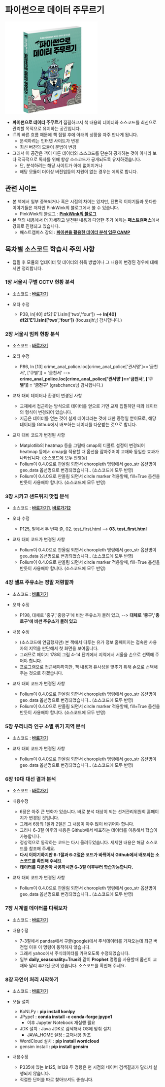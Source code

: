# 파이썬으로 데이터 주무르기

<img src="./img/title.jpg" width="300" height="300"></img>

* **파이썬으로 데이터 주무르기** 집필하고서 책 내용의 데이터와 소스코드를 최신으로 관리할 목적으로 유지하는 공간입니다.
* IT의 빠른 흐름 때문에 책 집필 후에 아래의 상황을 자주 만나게 됩니다.
	* 분석하려는 인터넷 사이트가 변경
	* 최신 버젼의 모듈이 문법이 변경
* 그래서 이 공간은 책이 다룬 데이터와 소스코드를 단순히 공개하는 것이 아니라 보다 적극적으로 독자를 위해 항상 소스코드가 공개되도록 유지하겠습니다.
	* 단, 분석하려는 해당 사이트가 아예 없어지거나
	* 해당 모듈이 더이상 버전업등의 지원이 없는 경우는 예외로 합니다.

## 관련 사이트
* 본 책에서 일부 중복되거나 혹은 시점의 차이는 있지만, 단편적 이야기들과 못다한 이야기들은 저자인 PinkWink의 블로그에서 볼 수 있습니다.
	* PinkWink의 블로그 : **[PinkWink의 블로그](http://pinkwink.kr/)**
* 본 책의 내용에서 더 자세하고 발전된 내용과 다양한 추가 예제는 **패스트캠퍼스**에서 강의로 진행되고 있습니다.
	* 패스트캠퍼스 강의 : **[파이썬을 활용한 데이터 분석 입문 CAMP](http://www.fastcampus.co.kr/data_camp_pda/)**

## 목차별 소스코드 학습시 주의 사항
* 집필 후 모듈의 업데이터 및 데이터의 취득 방법이나 그 내용이 변경된 경우에 대해서만 정리합니다.

### 1장 서울시 구별 CCTV 현황 분석
* 소스코드 : **[바로가기](https://github.com/PinkWink/DataScience/blob/master/source_code/01.%20Basic%20of%20Python%2C%20Pandas%20and%20Matplotlib%20%20via%20analysis%20of%20CCTV%20in%20Seoul.ipynb)**


* 오타 수정
	* P38, In[40] df2['E'].isIn(['two','four']) --> **In[40] df2['E'].isin(['two','four'])** (focussjh님 감사합니다.)

### 2장 서울시 범죄 현황 분석
* 소스코드 : **[바로가기](https://github.com/PinkWink/DataScience/blob/master/source_code/02.%20Analysis%20for%20crime%20in%20Seoul.ipynb)**

* 오타 수정
	* P86, In [13] crime_anal_police.loc[crime_anal_police['관서명']=='금천서', ['구별']] = '금천서' --> **crime_anal_police.loc[crime_anal_police['관서명']=='금천서', ['구별']] = '금천구'** (grabchance님 감사합니다.)

* 교재 대비 데이터나 환경이 변경된 사항
	* 교재에서 접근하는 방식으로 데이터를 얻으로 가면 교재 집필하던 때와 데이터의 형식이 변경되어 있습니다.
	* 지금은 데이터를 얻는 것이 실제 데이터라는 것에 대한 증명일 뿐이므로, 해당 데이터를 Github에서 배포하는 데이터를 다운받는 것으로 합니다.

	
* 교재 대비 코드가 변경된 사항
	* Matplotlib의 heatmap 등을 그릴때 cmap의 디폴트 설정이 변경되어 heatmap 등에서 cmap을 적용할 때 옵션을 잡아주어야 교재와 동일한 효과가 나타납니다. (소스코드에 모두 반영됨)
	* Folium이 0.4.0으로 판올림 되면서 choropleth 명령에서 geo_str 옵션명이 geo_data 옵션명으로 변경되었습니다.. (소스코드에 모두 반영)
	* Folium이 0.4.0으로 판올림 되면서 circle marker 적용할때, fill=True 옵션을 반듯이 사용해야 합니다. (소스코드에 모두 반영)

### 3장 시카고 샌드위치 맛집 분석
* 소스코드 : **[바로가기1](https://github.com/PinkWink/DataScience/blob/master/source_code/03-1.%20Web%20Parsing%20example.ipynb)**, **[바로가기2](https://github.com/PinkWink/DataScience/blob/master/source_code/03-2.%20Naver%20Movie%20Rank.ipynb)**


* 오타 수정
	* P125, 밑에서 두 번째 줄, 02. test_first.html --> **03. test_first.html**

	
* 교재 대비 코드가 변경된 사항
	* Folium이 0.4.0으로 판올림 되면서 choropleth 명령에서 geo_str 옵션명이 geo_data 옵션명으로 변경되었습니다.. (소스코드에 모두 반영)
	* Folium이 0.4.0으로 판올림 되면서 circle marker 적용할때, fill=True 옵션을 반듯이 사용해야 합니다. (소스코드에 모두 반영)

### 4장 셀프 주유소는 정말 저렴할까
* 소스코드 : **[바로가기](https://github.com/PinkWink/DataScience/blob/master/source_code/04.%20Self%20Oil%20Station%20price.ipynb)**


* 오타 수정
	* P198, 대체로 '중구','중랑구'에 비싼 주유소가 몰려 있고, --> **대체로 '중구','종로구'에 비싼 주유소가 몰려 있고**

	
* 내용 수정
	* (소스코드에 언급했지만) 본 책에서 다루는 유가 정보 홈페이지는 접속한 사용자의 지역을 판단해서 첫 화면을 보여줍니다.
	* 그러므로 페이지 178의 그림 4-14 단계에서 지역에서 서울을 손으로 선택해 주어야 합니다.
	* 프로그램으로 접근해야하지만, 책 내용과 유사성을 맞추기 위해 손으로 선택해 주는 것으로 하겠습니다.

	
* 교재 대비 코드가 변경된 사항
	* Folium이 0.4.0으로 판올림 되면서 choropleth 명령에서 geo_str 옵션명이 geo_data 옵션명으로 변경되었습니다.. (소스코드에 모두 반영)
	* Folium이 0.4.0으로 판올림 되면서 circle marker 적용할때, fill=True 옵션을 반듯이 사용해야 합니다. (소스코드에 모두 반영)

### 5장 우리나라 인구 소멸 위기 지역 분석
* 소스코드 : **[바로가기](https://github.com/PinkWink/DataScience/blob/master/source_code/05.%20population%20using%20Korea%20Map.ipynb)**


* 교재 대비 코드가 변경된 사항
	* Folium이 0.4.0으로 판올림 되면서 choropleth 명령에서 geo_str 옵션명이 geo_data 옵션명으로 변경되었습니다.. (소스코드에 모두 반영)

### 6장 19대 대선 결과 분석
* 소스코드 : **[바로가기](https://github.com/PinkWink/DataScience/blob/master/source_code/06.%20Election%20Result.ipynb)**


* 내용수정
	* 6장은 아주 큰 변화가 있습니다. 바로 분석 대상이 되는 선거관리위원회 홈페이지가 변경된 것입니다.
	* 그래서 6장의 1절과 2절은 그 내용이 아주 많이 바뀌어야 합니다.
	* 그러나 6-3절 이후의 내용은 Github에서 배포하는 데이터를 이용해서 학습이 가능합니다.
	* 정상적으로 동작하는 코드는 다시 올려두었습니다. 세세한 내용은 해당 소스코드를 참조해 주세요.
	* **다시 이야기하지만 6-1절과 6-2절은 코드가 바뀌어서 Github에서 배포되는 소스코드를 확인해 주세요**
	* **데이터를 다운받아 사용하시면 6-3절 이후부터 학습가능합니다.**

	
* 교재 대비 코드가 변경된 사항
	* Folium이 0.4.0으로 판올림 되면서 choropleth 명령에서 geo_str 옵션명이 geo_data 옵션명으로 변경되었습니다.. (소스코드에 모두 반영)

### 7장 시계열 데이터를 다뤄보자
* 소스코드 : **[바로가기](https://github.com/PinkWink/DataScience/blob/master/source_code/07.%20Time%20Series%20Data%20Handle.ipynb)**


* 내용수정
	* 7-3절에서 pandas에서 구글(google)에서 주식데이터를 가져오는데 최근 버전업 이후 이 명령이 동작하지 않습니다.
	* 그래서 yahoo에서 주식데이터를 가져오도록 수정되었습니다.
	* 일부 **daily_seasonality=True**와 같이 **Prophet** 명령을 사용할때 옵션이 교재와 달리 추가된 곳이 있습니다. 소스코드를 확인해 주세요.

### 8장 자연어 처리 시작하기
* 소스코드 : **[바로가기](https://github.com/PinkWink/DataScience/blob/master/source_code/08.%20Natural%20Language%20Processing.ipynb)**


* 모듈 설치
	* KoNLPy : **pip install konlpy**
	* JPype1 : **conda install -c conda-forge jpype1**
		* 이후 Jupyter Notebook 재실행 필요
	* JDK 설치 : Java JDK로 검색해서 OS에 맞춰 설치
   		* JAVA_HOME 설정 : 교재내용 참조 
   	* WordCloud 설치 : **pip install wordcloud**
	* gensim install : **pip install gensim**

	
* 내용수정
	* P335에 있는 In125, In128 두 명령은 현 시점의 네이버 검색결과가 달라서 실행되지 않습니다.
	* 적절한 단어를 따로 찾아보셔도 좋습니다.
